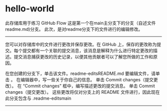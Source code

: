 # hello-world
此存储库用于练习 GitHub Flow
这是第一个在main主分支下的分支（自述文件readme.md)分支。
此次，是对readme分支下的文件进行的编辑修改。
****
您可以对存储库中的文件进行更改并保存更改。在 GitHub 上，保存的更改称为提交。每个提交都有一个关联的提交消息，该消息是解释为什么进行特定更改的描述。提交消息捕获更改的历史记录，以便其他贡献者可以了解您所做的工作和原因。

在您创建的分支下，单击该文件。readme-editsREADME.md
要编辑文件，请单击 。
在编辑器中，写一些关于你自己的信息。
单击 Commit changes（提交更改）。
在 “Commit changes” 框中，编写描述更改的提交消息。
单击 Commit changes（提交更改）。
这些更改将仅对分支上的 README 文件进行，因此现在此分支包含与 .readme-editsmain
***
